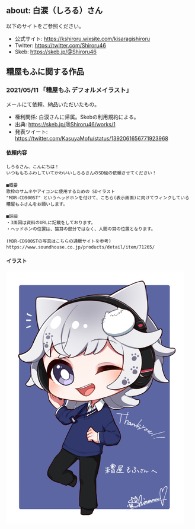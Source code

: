 ## about: 白涙（しろる）さん

以下のサイトをご参照ください。

- 公式サイト: https://kshiroru.wixsite.com/kisaragishiroru
- Twitter: https://twitter.com/Shiroru46
- Skeb: https://skeb.jp/@Shiroru46

## 糟屋もふに関する作品

### 2021/05/11 「糟屋もふ デフォルメイラスト」

メールにて依頼、納品いただいたもの。

- 権利関係: 白涙さんに帰属。Skebの利用規約による。
- 出典: https://skeb.jp/@Shiroru46/works/1
- 発表ツイート: https://twitter.com/KasuyaMofu/status/1392061656771923968

#### 依頼内容

```
しろるさん、こんにちは！
いつももちふわしていてかわいいしろるさんのSD絵の依頼させてください！

■概要
歌枠のサムネやアイコンに使用するための SDイラスト
"MDR-CD900ST" というヘッドホンを付けて、こちら(表示画面)に向けてウィンクしている糟屋もふさんをお願いします。

■詳細
・3面図は資料のURLに記載をしております。
・ヘッドホンの位置は、猫耳の部分ではなく、人間の耳の位置となります。

(MDR-CD900STの写真はこちらの通販サイトを参考)
https://www.soundhouse.co.jp/products/detail/item/71265/
```

#### イラスト

[<img src="./20210511_deformed.png" width="480">](./20210511_deformed.png)
